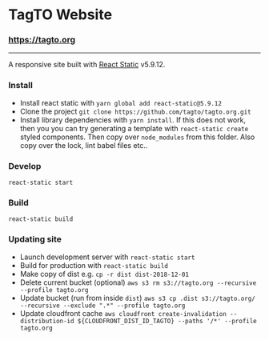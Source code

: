 # TagTO Website

### https://tagto.org

---

A responsive site built with [React Static](https://github.com/nozzle/react-static) v5.9.12.

### Install
- Install react static with `yarn global add react-static@5.9.12`
- Clone the project `git clone https://github.com/tagto/tagto.org.git`
- Install library dependencies with `yarn install`. If this does not work, then you you can try generating a template with `react-static create` styled components. Then copy over `node_modules` from this folder. Also copy over the lock, lint babel files etc..


### Develop
```
react-static start
```

### Build
```
react-static build
```

### Updating site
- Launch development server with `react-static start`
- Build for production with `react-static build`
- Make copy of dist e.g. `cp -r dist dist-2018-12-01`
- Delete current bucket (optional) `aws s3 rm s3://tagto.org --recursive --profile tagto.org`
- Update bucket (run from inside `dist`) `aws s3 cp .dist s3://tagto.org/ --recursive --exclude ".*" --profile tagto.org`
- Update cloudfront cache `aws cloudfront create-invalidation --distribution-id ${CLOUDFRONT_DIST_ID_TAGTO} --paths '/*' --profile tagto.org`

